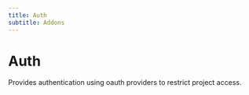 ```yaml
---
title: Auth
subtitle: Addons
---
```



# Auth

Provides authentication using oauth providers to restrict project access.    
